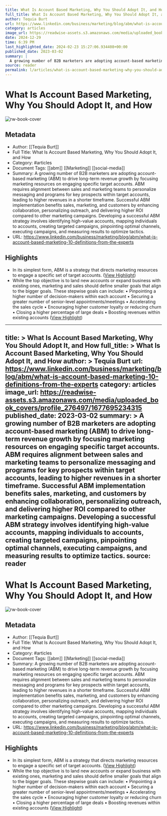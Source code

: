 ```yaml
---
title: What Is Account Based Marketing, Why You Should Adopt It, and How
full_title: What Is Account Based Marketing, Why You Should Adopt It, and How
author: Tequia Burt
url: https://www.linkedin.com/business/marketing/blog/abm/what-is-account-based-marketing-10-definitions-from-the-experts
category: articles
image_url: https://readwise-assets.s3.amazonaws.com/media/uploaded_book_covers/profile_276497/1677695234315
date: 2024-12-29
time: 6:39 PM
last_highlighted_date: 2024-02-23 15:27:06.934408+00:00
published_date: 2023-03-02
summary: |
  A growing number of B2B marketers are adopting account-based marketing (ABM) to drive long-term revenue growth by focusing marketing resources on engaging specific target accounts. ABM requires alignment between sales and marketing teams to personalize messaging and programs for key prospects within target accounts, leading to higher revenues in a shorter timeframe. Successful ABM implementation benefits sales, marketing, and customers by enhancing collaboration, personalizing outreach, and delivering higher ROI compared to other marketing campaigns. Developing a successful ABM strategy involves identifying high-value accounts, mapping individuals to accounts, creating targeted campaigns, pinpointing optimal channels, executing campaigns, and measuring results to optimize tactics.
source: reader
permalink: l/articles/what-is-account-based-marketing-why-you-should-adopt-it-and-how
---
```

# What Is Account Based Marketing, Why You Should Adopt It, and How

![rw-book-cover](https://readwise-assets.s3.amazonaws.com/media/uploaded_book_covers/profile_276497/1677695234315)

## Metadata
- Author: [[Tequia Burt]]
- Full Title: What Is Account Based Marketing, Why You Should Adopt It, and How
- Category: #articles
- Document Tags: [[abm]] [[Marketing]] [[social-media]] 
- Summary: A growing number of B2B marketers are adopting account-based marketing (ABM) to drive long-term revenue growth by focusing marketing resources on engaging specific target accounts. ABM requires alignment between sales and marketing teams to personalize messaging and programs for key prospects within target accounts, leading to higher revenues in a shorter timeframe. Successful ABM implementation benefits sales, marketing, and customers by enhancing collaboration, personalizing outreach, and delivering higher ROI compared to other marketing campaigns. Developing a successful ABM strategy involves identifying high-value accounts, mapping individuals to accounts, creating targeted campaigns, pinpointing optimal channels, executing campaigns, and measuring results to optimize tactics.
- URL: https://www.linkedin.com/business/marketing/blog/abm/what-is-account-based-marketing-10-definitions-from-the-experts

## Highlights
- In its simplest form, ABM is a strategy that directs marketing resources to engage a specific set of target accounts. ([View Highlight](https://read.readwise.io/read/01hqb92hb676ftxvjsmvp41p71))
- While the top objective is to land new accounts or expand business with existing ones, marketing and sales should define smaller goals that align to the bigger goals. These stepwise goals can include:
  • Pinpointing a higher number of decision-makers within each account
  • Securing a greater number of senior-level appointments/meetings
  • Accelerating the sales cycle
  • Encouraging higher customer loyalty or reducing churn
  • Closing a higher percentage of large deals
  • Boosting revenues within existing accounts ([View Highlight](https://read.readwise.io/read/01hqb97jvpmsq068ypgnp6j5bf))


---
title: >
  What Is Account Based Marketing, Why You Should Adopt It, and How
full_title: >
  What Is Account Based Marketing, Why You Should Adopt It, and How
author: >
  Tequia Burt
url: https://www.linkedin.com/business/marketing/blog/abm/what-is-account-based-marketing-10-definitions-from-the-experts
category: articles
image_url: https://readwise-assets.s3.amazonaws.com/media/uploaded_book_covers/profile_276497/1677695234315
published_date: 2023-03-02
summary: >
  A growing number of B2B marketers are adopting account-based marketing (ABM) to drive long-term revenue growth by focusing marketing resources on engaging specific target accounts. ABM requires alignment between sales and marketing teams to personalize messaging and programs for key prospects within target accounts, leading to higher revenues in a shorter timeframe. Successful ABM implementation benefits sales, marketing, and customers by enhancing collaboration, personalizing outreach, and delivering higher ROI compared to other marketing campaigns. Developing a successful ABM strategy involves identifying high-value accounts, mapping individuals to accounts, creating targeted campaigns, pinpointing optimal channels, executing campaigns, and measuring results to optimize tactics.
source: reader
---
# What Is Account Based Marketing, Why You Should Adopt It, and How

![rw-book-cover](https://readwise-assets.s3.amazonaws.com/media/uploaded_book_covers/profile_276497/1677695234315)

## Metadata
- Author: [[Tequia Burt]]
- Full Title: What Is Account Based Marketing, Why You Should Adopt It, and How
- Category: #articles
- Document Tags: [[abm]] [[Marketing]] [[social-media]] 
- Summary: A growing number of B2B marketers are adopting account-based marketing (ABM) to drive long-term revenue growth by focusing marketing resources on engaging specific target accounts. ABM requires alignment between sales and marketing teams to personalize messaging and programs for key prospects within target accounts, leading to higher revenues in a shorter timeframe. Successful ABM implementation benefits sales, marketing, and customers by enhancing collaboration, personalizing outreach, and delivering higher ROI compared to other marketing campaigns. Developing a successful ABM strategy involves identifying high-value accounts, mapping individuals to accounts, creating targeted campaigns, pinpointing optimal channels, executing campaigns, and measuring results to optimize tactics.
- URL: https://www.linkedin.com/business/marketing/blog/abm/what-is-account-based-marketing-10-definitions-from-the-experts

## Highlights
- In its simplest form, ABM is a strategy that directs marketing resources to engage a specific set of target accounts. ([View Highlight](https://read.readwise.io/read/01hqb92hb676ftxvjsmvp41p71))
- While the top objective is to land new accounts or expand business with existing ones, marketing and sales should define smaller goals that align to the bigger goals. These stepwise goals can include:
  • Pinpointing a higher number of decision-makers within each account
  • Securing a greater number of senior-level appointments/meetings
  • Accelerating the sales cycle
  • Encouraging higher customer loyalty or reducing churn
  • Closing a higher percentage of large deals
  • Boosting revenues within existing accounts ([View Highlight](https://read.readwise.io/read/01hqb97jvpmsq068ypgnp6j5bf))


